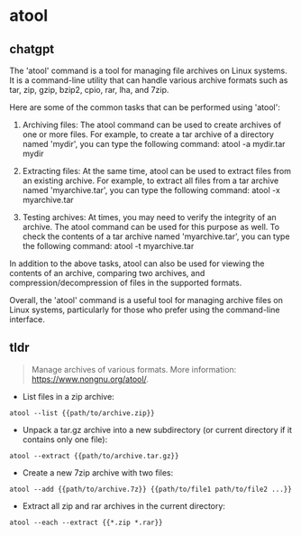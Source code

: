 # atool 
## chatgpt 
The 'atool' command is a tool for managing file archives on Linux systems. It is a command-line utility that can handle various archive formats such as tar, zip, gzip, bzip2, cpio, rar, lha, and 7zip.

Here are some of the common tasks that can be performed using 'atool':

1. Archiving files: The atool command can be used to create archives of one or more files. For example, to create a tar archive of a directory named 'mydir', you can type the following command: atool -a mydir.tar mydir

2. Extracting files: At the same time, atool can be used to extract files from an existing archive. For example, to extract all files from a tar archive named 'myarchive.tar', you can type the following command: atool -x myarchive.tar

3. Testing archives: At times, you may need to verify the integrity of an archive. The atool command can be used for this purpose as well. To check the contents of a tar archive named 'myarchive.tar', you can type the following command: atool -t myarchive.tar

In addition to the above tasks, atool can also be used for viewing the contents of an archive, comparing two archives, and compression/decompression of files in the supported formats.

Overall, the 'atool' command is a useful tool for managing archive files on Linux systems, particularly for those who prefer using the command-line interface. 

## tldr 
 
> Manage archives of various formats.
> More information: <https://www.nongnu.org/atool/>.

- List files in a zip archive:

`atool --list {{path/to/archive.zip}}`

- Unpack a tar.gz archive into a new subdirectory (or current directory if it contains only one file):

`atool --extract {{path/to/archive.tar.gz}}`

- Create a new 7zip archive with two files:

`atool --add {{path/to/archive.7z}} {{path/to/file1 path/to/file2 ...}}`

- Extract all zip and rar archives in the current directory:

`atool --each --extract {{*.zip *.rar}}`
